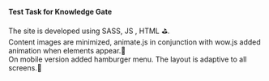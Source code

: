 <b>Test Task for Knowledge Gate</b>

The site is developed using SASS, JS , HTML ⛳️. <br/>
Content images are minimized, animate.js in conjunction with wow.js added animation when elements appear.🥊<br/>
On mobile version added hamburger menu. The layout is adaptive to all screens.🎾<br/>
